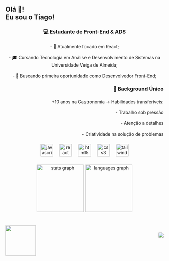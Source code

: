 <h2 align="left">Olá 👋!<br>Eu sou o Tiago!</h2>

###

<h3 align="center">💻 Estudante de Front-End & ADS</h3>

###

<p align="center">- 🌱 Atualmente focado em React;<br><br>- 🎓 Cursando Tecnologia em Análise e Desenvolvimento de Sistemas na Universidade Veiga de Almeida;<br><br>- 🎯 Buscando primeira oportunidade como Desenvolvedor Front-End;</p>

###

<h3 align="right">🍳 Background Único</h3>

###

<p align="right">+10 anos na Gastronomia → Habilidades transferíveis:<br><br>- Trabalho sob pressão<br><br>- Atenção a detalhes<br><br>- Criatividade na solução de problemas</p>

###

<div align="center">
  <img src="https://cdn.jsdelivr.net/gh/devicons/devicon/icons/javascript/javascript-original.svg" height="40" alt="javascript logo"  />
  <img width="12" />
  <img src="https://cdn.jsdelivr.net/gh/devicons/devicon/icons/react/react-original.svg" height="40" alt="react logo"  />
  <img width="12" />
  <img src="https://cdn.jsdelivr.net/gh/devicons/devicon/icons/html5/html5-original.svg" height="40" alt="html5 logo"  />
  <img width="12" />
  <img src="https://cdn.jsdelivr.net/gh/devicons/devicon/icons/css3/css3-original.svg" height="40" alt="css3 logo"  />
  <img width="12" />
  <img src="https://cdn.jsdelivr.net/gh/devicons/devicon@latest/icons/tailwindcss/tailwindcss-original.svg" height="40" alt="tailwindcss logo"  />
</div>

###

<div align="center">
  <img src="https://github-readme-stats.vercel.app/api?username=TiagoLeopoldo&hide_title=false&hide_rank=false&show_icons=true&include_all_commits=true&count_private=true&disable_animations=false&theme=dracula&locale=pt-br&hide_border=false" height="150" alt="stats graph"  />
  <img src="https://github-readme-stats.vercel.app/api/top-langs?username=TiagoLeopoldo&locale=pt-br&hide_title=false&layout=compact&card_width=320&langs_count=5&theme=dracula&hide_border=false" height="150" alt="languages graph"  />
</div>

###

<br clear="both">

<img align="left" height="97" src="https://i.imgflip.com/8ufpld.gif"  />

###

<div align="right">
  <img src="https://profile-counter.glitch.me/TiagoLeopoldo/count.svg?"  />
</div>

###
